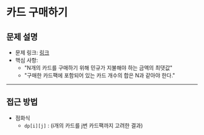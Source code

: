 # 카드 구매하기

## 문제 설명
- 문제 링크: [링크](https://www.acmicpc.net/problem/11052)
- 핵심 사항:
  - "N개의 카드를 구매하기 위해 민규가 지불해야 하는 금액의 최댓값"
  - "구매한 카드팩에 포함되어 있는 카드 개수의 합은 N과 같아야 한다."
---

## 접근 방법
- 점화식
  - `dp[i][j]` : (i개의 카드를 j번 카드팩까지 고려한 결과)